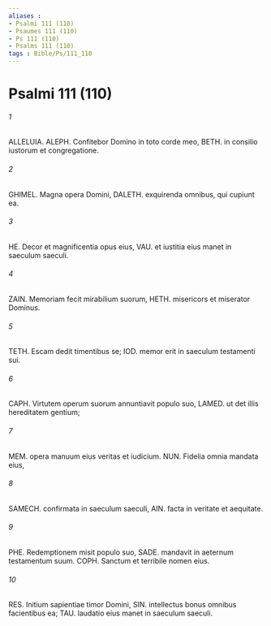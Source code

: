 ```yaml
---
aliases : 
- Psalmi 111 (110)
- Psaumes 111 (110)
- Ps 111 (110)
- Psalms 111 (110)
tags : Bible/Ps/111_110
---
```


# Psalmi 111 (110)

###### 1
ALLELUIA. ALEPH. Confitebor Domino in toto corde meo, BETH. in consilio iustorum et congregatione.
###### 2
GHIMEL. Magna opera Domini, DALETH. exquirenda omnibus, qui cupiunt ea.
###### 3
HE. Decor et magnificentia opus eius, VAU. et iustitia eius manet in saeculum saeculi.
###### 4
ZAIN. Memoriam fecit mirabilium suorum, HETH. misericors et miserator Dominus.
###### 5
TETH. Escam dedit timentibus se; IOD. memor erit in saeculum testamenti sui.
###### 6
CAPH. Virtutem operum suorum annuntiavit populo suo, LAMED. ut det illis hereditatem gentium;
###### 7
MEM. opera manuum eius veritas et iudicium. NUN. Fidelia omnia mandata eius,
###### 8
SAMECH. confirmata in saeculum saeculi, AIN. facta in veritate et aequitate.
###### 9
PHE. Redemptionem misit populo suo, SADE. mandavit in aeternum testamentum suum. COPH. Sanctum et terribile nomen eius.
###### 10
RES. Initium sapientiae timor Domini, SIN. intellectus bonus omnibus facientibus ea; TAU. laudatio eius manet in saeculum saeculi.
